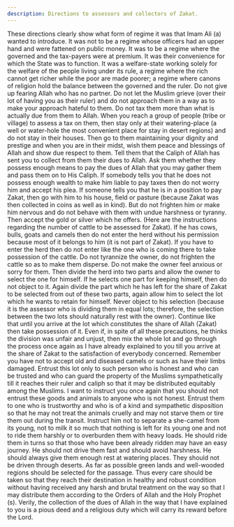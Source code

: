 ```yaml
---
description: Directions to assessors and collectors of Zakat.
---
```


These directions clearly show what form of regime it was that Imam Ali (a) wanted to 
introduce. It was not to be a regime whose officers had an upper hand and were fattened on 
public money. It was to be a regime where the governed and the tax-payers were at premium. 
It was their convenience for which the State was to function. 
It was a welfare-state working solely for the welfare of the people living under its rule, a 
regime where the rich cannot get richer while the poor are made poorer; a regime where 
canons of religion hold the balance between the governed and the ruler. 
Do not give up fearing Allah who has no partner. Do not let the Muslim grieve (over their lot 
of having you as their ruler) and do not approach them in a way as to make your approach 
hateful to them. Do not tax them more than what is actually due from them to Allah. 
When you reach a group of people (tribe or village) to assess a tax on them, then stay only at 
their watering-place (a well or water-hole the most convenient place for stay in desert 
regions) and do not stay in their houses. Then go to them maintaining your dignity and 
prestige and when you are in their midst, wish them peace and blessings of Allah and show 
due respect to them. Tell them that the Caliph of Allah has sent you to collect from them their 
dues to Allah. 
Ask them whether they possess enough means to pay the dues of Allah that you may gather 
them and pass them on to His Caliph. If somebody tells you that he does not possess enough 
wealth to make him liable to pay taxes then do not worry him and accept his plea. If someone 
tells you that he is in a position to pay Zakat, then go with him to his house, field or pasture 
(because Zakat was then collected in coins as well as in kind). 
But do not frighten him or make him nervous and do not behave with them with undue 
harshness or tyranny. Then accept the gold or silver which he offers. 
(Here are the instructions regarding the number of cattle to be assessed for Zakat). If he has 
cows, bulls, goats and camels then do not enter the herd without his permission because most 
of it belongs to him (it is not part of Zakat). If you have to enter the herd then do not enter like 
the one who is coming there to take possession of the cattle. Do not tyrannize the owner, do 
not frighten the cattle so as to make them disperse. Do not make the owner feel anxious or 
sorry for them. Then divide the herd into two parts and allow the owner to select the one for 
himself. If he selects one part for keeping himself, then do not object to it. 
Again divide the part which he has left for the share of Zakat to be selected from out of these 
two parts, again allow him to select the lot which he wants to retain for himself. Never object 
to his selection (because it is the assessor who is dividing them in equal lots; therefore, the 
selection between the two lots should naturally rest with the owner). Continue like that until 
you arrive at the lot which constitutes the share of Allah (Zakat) then take possession of it. 
Even if, in spite of all these precautions, he thinks the division was unfair and unjust, then 
mix the whole lot and go through the process once again as I have already explained to you 
till you arrive at the share of Zakat to the satisfaction of everybody concerned. Remember you 
have not to accept old and diseased camels or such as have their limbs damaged. Entrust this 
lot only to such person who is honest and who can be trusted and who can guard the property 
of the Muslims sympathetically till it reaches their ruler and caliph so that it may be 
distributed equitably among the Muslims. 
I want to instruct you once again that you should not entrust these goods and animals to 
anyone who is not honest. 
Entrust them to one who is trustworthy and who is of a kind and sympathetic disposition so 
that he may not treat the animals cruelly and may not starve them or tire them out during the 
transit. 
Instruct him not to separate a she-camel from its young, not to milk it so much that nothing is 
left for its young one and not to ride them harshly or to overburden them with heavy loads. 
He should ride them in turns so that those who have been already ridden may have an easy 
journey. He should not drive them fast and should avoid harshness. He should always give 
them enough rest at watering places. They should not be driven through deserts. As far as 
possible green lands and well-wooded regions should be selected for the passage. 
Thus every care should be taken so that they reach their destination in healthy and robust 
condition without having received any harsh and brutal treatment on the way so that I may 
distribute them according to the Orders of Allah and the Holy Prophet (s). Verily, the 
collection of the dues of Allah in the way that I have explained to you is a pious deed and a 
religious duty which will carry its reward before the Lord.